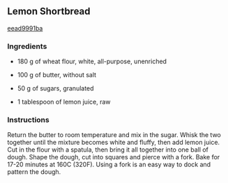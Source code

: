 ## Lemon Shortbread

[eead9991ba](https://cookpad.com/us/recipes/148011-lemon-shortbread)

### Ingredients

 - 180 g of wheat flour, white, all-purpose, unenriched

 - 100 g of butter, without salt

 - 50 g of sugars, granulated

 - 1 tablespoon of lemon juice, raw

### Instructions

Return the butter to room temperature and mix in the sugar. Whisk the two together until the mixture becomes white and fluffy, then add lemon juice. Cut in the flour with a spatula, then bring it all together into one ball of dough. Shape the dough, cut into squares and pierce with a fork. Bake for 17-20 minutes at 160C (320F). Using a fork is an easy way to dock and pattern the dough.